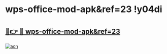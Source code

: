 # wps-office-mod-apk&ref=23 !y04di

# <h2><a href="https://z2d422.esa.edu.pl?title=wps-office-mod-apk&ref=23&ref=y04di">🔗👉 🔴 wps-office-mod-apk&ref=23</a></h2>

[![acn](https://github.com/user-attachments/assets/0f9c940e-d8b0-45ae-aac7-cd30a18b3e1c)](https://z2d422.esa.edu.pl?title=wps-office-mod-apk&ref=23&ref=y04di)

